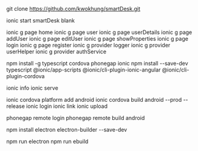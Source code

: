 git clone https://github.com/kwokhung/smartDesk.git

ionic start smartDesk blank

ionic g page home
ionic g page user
ionic g page userDetails
ionic g page addUser
ionic g page editUser
ionic g page showProperties
ionic g page login
ionic g page register
ionic g provider logger
ionic g provider userHelper
ionic g provider authService

npm install -g typescript cordova phonegap ionic
npm install --save-dev typescript @ionic/app-scripts @ionic/cli-plugin-ionic-angular @ionic/cli-plugin-cordova

ionic info
ionic serve

ionic cordova platform add android
ionic cordova build android --prod --release
ionic login
ionic link
ionic upload

phonegap remote login
phonegap remote build android

npm install electron electron-builder --save-dev

npm run electron
npm run ebuild